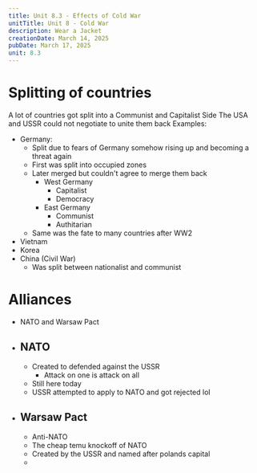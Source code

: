```yaml
---
title: Unit 8.3 - Effects of Cold War
unitTitle: Unit 8 - Cold War
description: Wear a Jacket
creationDate: March 14, 2025
pubDate: March 17, 2025
unit: 8.3
---
```

# Splitting of countries
A lot of countries got split into a Communist and Capitalist Side
The USA and USSR could not negotiate to unite them back
Examples:
- Germany:
	- Split due to fears of Germany somehow rising up and becoming a threat again
	- First was split into occupied zones
	- Later merged but couldn't agree to merge them back
		- West Germany
			- Capitalist
			- Democracy
		- East Germany
			- Communist 
			- Authitarian
	- Same was the fate to many countries after WW2
- Vietnam
- Korea
- China (Civil War)
	- Was split between nationalist and communist
# Alliances
- NATO and Warsaw Pact
- ## NATO
	- Created to defended against the USSR
		- Attack on one is attack on all
	- Still here today
	- USSR attempted to apply to NATO and got rejected lol
- ## Warsaw Pact
	- Anti-NATO
	- The cheap temu knockoff of NATO
	- Created by the USSR and named after polands capital
	- 